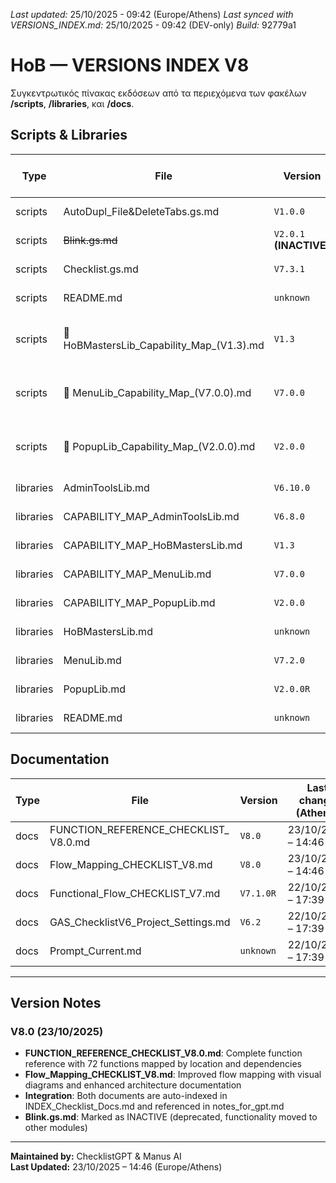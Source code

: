 *Last updated:* 25/10/2025 - 09:42 (Europe/Athens)
*Last synced with VERSIONS_INDEX.md:* 25/10/2025 - 09:42 (DEV-only)
*Build:* 92779a1

# HoB — VERSIONS INDEX V8
Συγκεντρωτικός πίνακας εκδόσεων από τα περιεχόμενα των φακέλων **/scripts**, **/libraries**, και **/docs**.
## Scripts & Libraries
| Type | File | Version | Last change (Athens) | Build | Path |
|---|---|---|---|---|---|
| scripts | AutoDupl_File&DeleteTabs.gs.md | `V1.0.0` | 22/10/2025 – 17:39 | `b0f8578` | [scripts/AutoDupl_File&DeleteTabs.gs.md](/scripts/AutoDupl_File&DeleteTabs.gs.md) |
| scripts | ~~Blink.gs.md~~ | `V2.0.1` **(INACTIVE)** | 22/10/2025 – 17:39 | `b0f8578` | [scripts/Blink.gs.md](/scripts/Blink.gs.md) |
| scripts | Checklist.gs.md | `V7.3.1` | 22/10/2025 – 17:39 | `08420eb` | [scripts/Checklist.gs.md](/scripts/Checklist.gs.md) |
| scripts | README.md | `unknown` | 22/10/2025 – 17:39 | `b0f8578` | [scripts/README.md](/scripts/README.md) |
| scripts | 🧩 HoBMastersLib_Capability_Map_(V1.3).md | `V1.3` | 22/10/2025 – 17:39 | `b0f8578` | [scripts/🧩 HoBMastersLib_Capability_Map_(V1.3).md](/scripts/🧩 HoBMastersLib_Capability_Map_(V1.3).md) |
| scripts | 🧩 MenuLib_Capability_Map_(V7.0.0).md | `V7.0.0` | 22/10/2025 – 17:39 | `b0f8578` | [scripts/🧩 MenuLib_Capability_Map_(V7.0.0).md](/scripts/🧩 MenuLib_Capability_Map_(V7.0.0).md) |
| scripts | 🧩 PopupLib_Capability_Map_(V2.0.0).md | `V2.0.0` | 22/10/2025 – 17:39 | `b0f8578` | [scripts/🧩 PopupLib_Capability_Map_(V2.0.0).md](/scripts/🧩 PopupLib_Capability_Map_(V2.0.0).md) |
| libraries | AdminToolsLib.md | `V6.10.0` | 22/10/2025 – 17:39 | `b0f8578` | [libraries/AdminToolsLib.md](/libraries/AdminToolsLib.md) |
| libraries | CAPABILITY_MAP_AdminToolsLib.md | `V6.8.0` | 22/10/2025 – 17:39 | `b0f8578` | [libraries/CAPABILITY_MAP_AdminToolsLib.md](/libraries/CAPABILITY_MAP_AdminToolsLib.md) |
| libraries | CAPABILITY_MAP_HoBMastersLib.md | `V1.3` | 22/10/2025 – 17:39 | `b0f8578` | [libraries/CAPABILITY_MAP_HoBMastersLib.md](/libraries/CAPABILITY_MAP_HoBMastersLib.md) |
| libraries | CAPABILITY_MAP_MenuLib.md | `V7.0.0` | 22/10/2025 – 17:39 | `b0f8578` | [libraries/CAPABILITY_MAP_MenuLib.md](/libraries/CAPABILITY_MAP_MenuLib.md) |
| libraries | CAPABILITY_MAP_PopupLib.md | `V2.0.0` | 22/10/2025 – 17:39 | `b0f8578` | [libraries/CAPABILITY_MAP_PopupLib.md](/libraries/CAPABILITY_MAP_PopupLib.md) |
| libraries | HoBMastersLib.md | `unknown` | 22/10/2025 – 17:39 | `b0f8578` | [libraries/HoBMastersLib.md](/libraries/HoBMastersLib.md) |
| libraries | MenuLib.md | `V7.2.0` | 22/10/2025 – 17:39 | `b0f8578` | [libraries/MenuLib.md](/libraries/MenuLib.md) |
| libraries | PopupLib.md | `V2.0.0R` | 22/10/2025 – 17:39 | `b0f8578` | [libraries/PopupLib.md](/libraries/PopupLib.md) |
| libraries | README.md | `unknown` | 22/10/2025 – 17:39 | `b0f8578` | [libraries/README.md](/libraries/README.md) |

## Documentation

| Type | File | Version | Last change (Athens) | Build | Path |
|---|---|---|---|---|---|
| docs | FUNCTION_REFERENCE_CHECKLIST_ V8.0.md | `V8.0` | 23/10/2025 – 14:46 | `0bf787c` | [docs/FUNCTION_REFERENCE_CHECKLIST_ V8.0.md](/docs/FUNCTION_REFERENCE_CHECKLIST_%20V8.0.md) |
| docs | Flow_Mapping_CHECKLIST_V8.md | `V8.0` | 23/10/2025 – 14:46 | `0bf787c` | [docs/Flow_Mapping_CHECKLIST_V8.md](/docs/Flow_Mapping_CHECKLIST_V8.md) |
| docs | Functional_Flow_CHECKLIST_V7.md | `V7.1.0R` | 22/10/2025 – 17:39 | `b0f8578` | [docs/Functional_Flow_CHECKLIST_V7.md](/docs/Functional_Flow_CHECKLIST_V7.md) |
| docs | GAS_ChecklistV6_Project_Settings.md | `V6.2` | 22/10/2025 – 17:39 | `b0f8578` | [docs/GAS_ChecklistV6_Project_Settings.md](/docs/GAS_ChecklistV6_Project_Settings.md) |
| docs | Prompt_Current.md | `unknown` | 22/10/2025 – 17:39 | `b0f8578` | [docs/Prompt_Current.md](/docs/Prompt_Current.md) |

---

## Version Notes

### V8.0 (23/10/2025)
- **FUNCTION_REFERENCE_CHECKLIST_V8.0.md**: Complete function reference with 72 functions mapped by location and dependencies
- **Flow_Mapping_CHECKLIST_V8.md**: Improved flow mapping with visual diagrams and enhanced architecture documentation
- **Integration**: Both documents are auto-indexed in INDEX_Checklist_Docs.md and referenced in notes_for_gpt.md
- **Blink.gs.md**: Marked as INACTIVE (deprecated, functionality moved to other modules)

---

**Maintained by:** ChecklistGPT & Manus AI  
**Last Updated:** 23/10/2025 – 14:46 (Europe/Athens)

